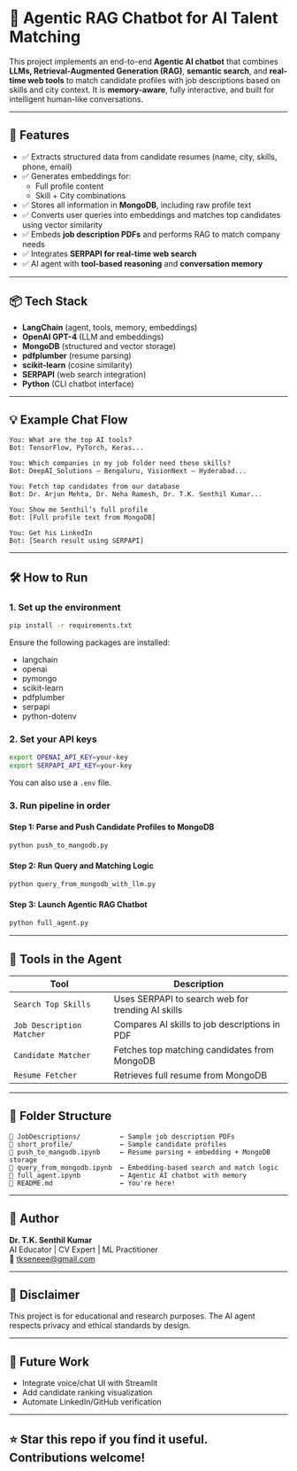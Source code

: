 
# 🤖 Agentic RAG Chatbot for AI Talent Matching

This project implements an end-to-end **Agentic AI chatbot** that combines **LLMs, Retrieval-Augmented Generation (RAG)**, **semantic search**, and **real-time web tools** to match candidate profiles with job descriptions based on skills and city context. It is **memory-aware**, fully interactive, and built for intelligent human-like conversations.

---

## 🚀 Features

- ✅ Extracts structured data from candidate resumes (name, city, skills, phone, email)
- ✅ Generates embeddings for:
  - Full profile content
  - Skill + City combinations
- ✅ Stores all information in **MongoDB**, including raw profile text
- ✅ Converts user queries into embeddings and matches top candidates using vector similarity
- ✅ Embeds **job description PDFs** and performs RAG to match company needs
- ✅ Integrates **SERPAPI for real-time web search**
- ✅ AI agent with **tool-based reasoning** and **conversation memory**

---

## 📦 Tech Stack

- **LangChain** (agent, tools, memory, embeddings)
- **OpenAI GPT-4** (LLM and embeddings)
- **MongoDB** (structured and vector storage)
- **pdfplumber** (resume parsing)
- **scikit-learn** (cosine similarity)
- **SERPAPI** (web search integration)
- **Python** (CLI chatbot interface)

---

## 💡 Example Chat Flow

```
You: What are the top AI tools?
Bot: TensorFlow, PyTorch, Keras...

You: Which companies in my job folder need these skills?
Bot: DeepAI_Solutions – Bengaluru, VisionNext – Hyderabad...

You: Fetch top candidates from our database
Bot: Dr. Arjun Mehta, Dr. Neha Ramesh, Dr. T.K. Senthil Kumar...

You: Show me Senthil’s full profile
Bot: [Full profile text from MongoDB]

You: Get his LinkedIn
Bot: [Search result using SERPAPI]
```

---

## 🛠 How to Run

### 1. Set up the environment

```bash
pip install -r requirements.txt
```

Ensure the following packages are installed:
- langchain
- openai
- pymongo
- scikit-learn
- pdfplumber
- serpapi
- python-dotenv

### 2. Set your API keys

```bash
export OPENAI_API_KEY=your-key
export SERPAPI_API_KEY=your-key
```

You can also use a `.env` file.

### 3. Run pipeline in order

#### Step 1: Parse and Push Candidate Profiles to MongoDB

```bash
python push_to_mangodb.py
```

#### Step 2: Run Query and Matching Logic

```bash
python query_from_mongodb_with_llm.py
```

#### Step 3: Launch Agentic RAG Chatbot

```bash
python full_agent.py
```

---

## 🧠 Tools in the Agent

| Tool | Description |
|------|-------------|
| `Search Top Skills` | Uses SERPAPI to search web for trending AI skills |
| `Job Description Matcher` | Compares AI skills to job descriptions in PDF |
| `Candidate Matcher` | Fetches top matching candidates from MongoDB |
| `Resume Fetcher` | Retrieves full resume from MongoDB |

---

## 📁 Folder Structure

```
📂 JobDescriptions/          ← Sample job description PDFs
📂 short_profile/            ← Sample candidate profiles
📄 push_to_mangodb.ipynb     ← Resume parsing + embedding + MongoDB storage
📄 query_from_mongodb.ipynb  ← Embedding-based search and match logic
📄 full_agent.ipynb          ← Agentic AI chatbot with memory
📄 README.md                 ← You're here!
```

---

## 👤 Author

**Dr. T.K. Senthil Kumar**    
AI Educator | CV Expert | ML Practitioner  
📧 tkseneee@gmail.com  

---

## 🔐 Disclaimer

This project is for educational and research purposes. The AI agent respects privacy and ethical standards by design.

---

## 📌 Future Work

- Integrate voice/chat UI with Streamlit
- Add candidate ranking visualization
- Automate LinkedIn/GitHub verification

---

## ⭐ Star this repo if you find it useful. Contributions welcome!
